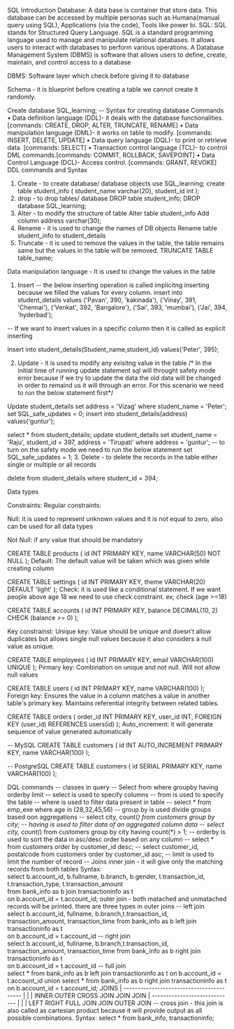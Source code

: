 SQL Introduction
Database: A data base is container that store data. This database can be accessed by multiple personas such as Humana(manual query using SQL), Applications (via the code), Tools like power bi.
SQL: SQL stands for Structured Query Language. SQL is a standard programming language used to manage and manipulate relational databases. It allows users to interact with databases to perform various operations.
A Database Management System (DBMS) is software that allows users to define, create, maintain, and control access to a database
 
DBMS: Software layer which check before giving it to database 
 
 
Schema - it is blueprint before creating a table we cannot create it randomly.


Create database SQL_learning; -- Syntax for creating database
Commands
•	Data definition language (DDL)- it deals with the database functionalities. [commands: CREATE, DROP, ALTER, TRUNCATE, RENAME]
•	Data manipulation language (DML)- it works on table to modify. [commands: INSERT, DELETE, UPDATE]
•	Data query language (DQL)- to print or retrieve data. [commands: SELECT]
•	Transaction control language (TCL)- to control DML commands.[commands: COMMIT, ROLLBACK, SAVEPOINT]
•	Data Control Language (DCL)- Access control. [commands: GRANT, REVOKE]
DDL commands and Syntax
1. Create -  to create database/ database objects
use SQL_learning;
create table student_info
 (
 student_name varchar(20),
 student_id int
 );
2. drop - to drop tables/ database
DROP table student_info;
DROP database SQL_learning;
3. Alter - to modify the structure of table
Alter table student_info
Add column address 
varchar(30);
4. Rename - it is used to change the names of DB objects
Rename table student_info to student_details
5. Truncate - it is used to remove the values in the table, the table remains same but the values in the table will be removed.
TRUNCATE TABLE table_name;

Data manipulation language - It is used to change the values in the table
1. Insert
-- the below inserting operation is called implicitng inserting because we filled the values for every column.
insert into student_details values ('Pavan', 390, 'kakinada'),
('Vinay', 391, 'Chennai'),
('Venkat', 392, 'Bangalore'),
('Sai', 393, 'mumbai'),
('Jai', 394, 'hyderbad');

-- If we want to insert values in a specific column then it is called as explicit inserting

Insert into student_details(Student_name,student_id) values('Peter', 395);

2. Update - it is used to modify any exisitng value in the table 
/* In the initial time of running update statement sql will throught safety mode error because if we try to update the data
the old data will be changed in order to remaind us it will through  an error. For this scenario we need to run the below statement first*/

Update student_details set address =  'Vizag' where student_name = 'Peter';
set SQL_safe_updates = 0;
insert into student_details(address) values('guntur');

select * from student_details;
update student_details set student_name = 'Raju', student_id = 397, address = 'Tirupati' where address = 'guntur';
-- to turn on the safety mode we need to run the below statement
set SQL_safe_updates = 1;
3. Delete - to delete the records in the table either single or multiple or all records

delete from student_details where student_id = 394;

Data types


Constraints:
Regular constraints:  

Null: it is used to represent unknown values and it is not equal to zero, also can be used for all data types


Not Null: if any value that should be mandatory 

CREATE TABLE products (
    id INT PRIMARY KEY,
    name VARCHAR(50) NOT NULL
);
Default: The default value will be taken which was given while creating column

CREATE TABLE settings (
    id INT PRIMARY KEY,
    theme VARCHAR(20) DEFAULT 'light'
);
Check: it is used like a conditional statement. If we want people above age 18 we need to use check constraint.
ex; check (age >=18)

CREATE TABLE accounts (
    id INT PRIMARY KEY,
    balance DECIMAL(10, 2) CHECK (balance >= 0)
);

Key constrainst:
Unique key: Value should be unique and doesn’t allow duplicates but allows single null values because it also considers a null value as unique.

CREATE TABLE employees (
    id INT PRIMARY KEY,
    email VARCHAR(100) UNIQUE
);
Pirmary key: Combination on unique and not null. Will not allow null values

CREATE TABLE users (
    id INT PRIMARY KEY,
    name VARCHAR(100)
);
Foreign key: Ensures the value in a column matches a value in another table's primary key.  Maintains referential integrity between related tables.

CREATE TABLE orders (
    order_id INT PRIMARY KEY,
    user_id INT,
    FOREIGN KEY (user_id) REFERENCES users(id)
);
Auto_increment: it will generate sequence of value generated automatically

-- MySQL
CREATE TABLE customers (
    id INT AUTO_INCREMENT PRIMARY KEY,
    name VARCHAR(100)
);

-- PostgreSQL
CREATE TABLE customers (
    id SERIAL PRIMARY KEY,
    name VARCHAR(100)
);

DQL commands -- classes in query  -- Select from where groupby having orderby limit -- select is used to specify columns -- from is used to specify the table -- where is used to filter data present in table -- select * from emp_exe where age in (28,32,45,56) -- group by is used divide groups based oon aggregations -- select city, count(*) from customers group by city; -- having is used to filter data of an aggregated column data -- select city, count(*) from customers group by city having count(*) > 1; -- orderby is used to sort the data in asc/desc order based on any column  -- select * from customers order by customer_id desc; -- select  customer_id, postalcode from customers order by customer_id asc; -- limit is used to limit the number of record -- Joins 
inner join - it will give only the matching records from both tables 
Syntax:  
select b.account_id, b.fullname, b.branch, b.gender, t.transaction_id, t.transaction_type, 
t.transaction_amount  
from bank_info as b join transactioninfo as t  
on b.account_id = t.account_id; 
outer join - both matached and unmatached records will be printed. there are three types in 
outer joins -- left join  
select b.account_id, fullname, b.branch,t.transaction_id, transaction_amount, 
transaction_time 
from bank_info as b left join transactioninfo as t  
on b.account_id = t.account_id -- right join  
select b.account_id, fullname, b.branch,t.transaction_id, transaction_amount, 
transaction_time 
from bank_info as b right join transactioninfo as t  
on b.account_id = t.account_id -- full join  
select * from bank_info as b left join transactioninfo as t on b.account_id = t.account_id 
union 
select * from bank_info as b right join transactioninfo as t on b.account_id = t.account_id; 
                         JOINS 
                            | 
        ----------------------------------------- 
        |                         |                           | 
      INNER         OUTER              CROSS 
       JOIN              JOIN                  JOIN 
                          | 
            ----------------------------- 
            |            |             | 
         LEFT          RIGHT         FULL 
         JOIN           JOIN         OUTER JOIN 
 -- cross join - this join is also called as cartesian product because it will provide output as all 
possible combinations. 
Syntax: 
select * from bank_info, transactioninfo;

